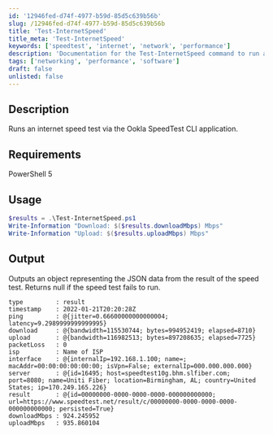 ```yaml
---
id: '12946fed-d74f-4977-b59d-85d5c639b56b'
slug: /12946fed-d74f-4977-b59d-85d5c639b56b
title: 'Test-InternetSpeed'
title_meta: 'Test-InternetSpeed'
keywords: ['speedtest', 'internet', 'network', 'performance']
description: 'Documentation for the Test-InternetSpeed command to run an internet speed test via the Ookla SpeedTest CLI application.'
tags: ['networking', 'performance', 'software']
draft: false
unlisted: false
---
```


## Description
Runs an internet speed test via the Ookla SpeedTest CLI application.

## Requirements
PowerShell 5

## Usage
```powershell
$results = .\Test-InternetSpeed.ps1
Write-Information "Download: $($results.downloadMbps) Mbps"
Write-Information "Upload: $($results.uploadMbps) Mbps"
```

## Output
Outputs an object representing the JSON data from the result of the speed test. Returns null if the speed test fails to run.
```
type         : result
timestamp    : 2022-01-21T20:20:28Z
ping         : @{jitter=0.66600000000000004; latency=9.2989999999999995}
download     : @{bandwidth=115530744; bytes=994952419; elapsed=8710}
upload       : @{bandwidth=116982513; bytes=897208635; elapsed=7725}
packetLoss   : 0
isp          : Name of ISP
interface    : @{internalIp=192.168.1.100; name=; macAddr=00:00:00:00:00:00; isVpn=False; externalIp=000.000.000.000}
server       : @{id=16495; host=speedtest10g.bhm.slfiber.com; port=8080; name=Uniti Fiber; location=Birmingham, AL; country=United States; ip=170.249.165.226}
result       : @{id=00000000-0000-0000-0000-000000000000; url=https://www.speedtest.net/result/c/00000000-0000-0000-0000-000000000000; persisted=True}
downloadMbps : 924.245952
uploadMbps   : 935.860104
```


